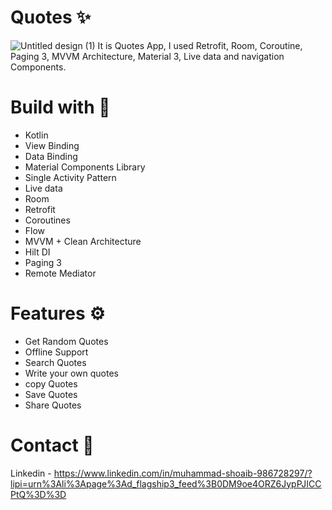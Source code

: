 # Quotes ✨

![Untitled design (1)](https://github.com/shoaibkhanae/CodSoft-Quotes-App/assets/147998474/fa6523df-ec8e-42b7-8ac1-95f15dbe324f)
It is Quotes App, I used Retrofit, Room, Coroutine, Paging 3, MVVM Architecture, Material 3, Live data and navigation Components.


# Build with 🔨
* Kotlin
* View Binding
* Data Binding
* Material Components Library
* Single Activity Pattern
* Live data
* Room
* Retrofit
* Coroutines
* Flow
* MVVM + Clean Architecture
* Hilt DI
* Paging 3
* Remote Mediator


# Features ⚙️
* Get Random Quotes
* Offline Support
* Search Quotes
* Write your own quotes 
* copy Quotes 
* Save Quotes
* Share Quotes
  
# Contact 📧
Linkedin - https://www.linkedin.com/in/muhammad-shoaib-986728297/?lipi=urn%3Ali%3Apage%3Ad_flagship3_feed%3B0DM9oe4ORZ6JypPJICCPtQ%3D%3D


